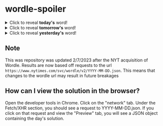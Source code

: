 # wordle-spoiler

<details>
  <summary>Click to reveal <b>today's</b> word!</summary>
  <br>
  <b> rodeo </b>
</details>

<details>
  <summary>Click to reveal <b>tomorrow's</b> word!</summary>
  <br>
  <b> guest </b>
</details>

<details>
  <summary>Click to reveal <b>yesterday's</b> word!</summary>
  <br>
  <b> grand </b>
</details>

## Note
This was repository was updated 2/7/2023 after the NYT acquisition of Wordle. Results are now based off requests to the url `https://www.nytimes.com/svc/wordle/v2/YYYY-MM-DD.json`. This means that changes to the wordle url may result in future breakages

## How can I view the solution in the browser?
Open the developer tools in Chrome. Click on the "network" tab. Under the Fetch/XHR section, you should see a request to YYYY-MM-DD.json. If you click on that request and view the "Preview" tab, you will see a JSON object containing the day's solution.